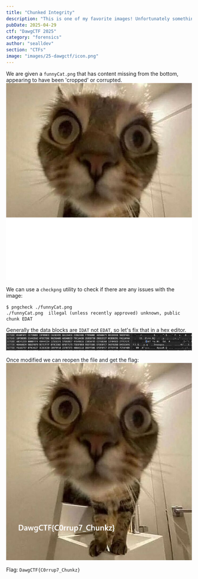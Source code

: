 ```yaml
---
title: "Chunked Integrity"
description: "This is one of my favorite images! Unfortunately something has gone wrong and I cant see the whole thing, can you help fix it?" 
pubDate: 2025-04-29
ctf: "DawgCTF 2025"
category: "forensics"
author: "sealldev"
section: "CTFs"
image: "images/25-dawgctf/icon.png"
---
```


We are given a `funnyCat.png` that has content missing from the bottom, appearing to have been 'cropped' or corrupted.
![funnycat.png](images/25-dawgctf/chunkedintegrity/funnycat.png)

We can use a `checkpng` utility to check if there are any issues with the image:
```
$ pngcheck ./funnyCat.png
./funnyCat.png  illegal (unless recently approved) unknown, public chunk EDAT
```

Generally the data blocks are `IDAT` not `EDAT`, so let's fix that in a hex editor.
![hexeditor.png](images/25-dawgctf/chunkedintegrity/hexeditor.png)

Once modified we can reopen the file and get the flag:
![flag.png](images/25-dawgctf/chunkedintegrity/flag.png)

Flag: `DawgCTF{C0rrup7_Chunkz}`